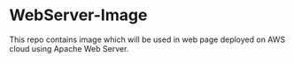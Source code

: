 # WebServer-Image
This repo contains image which will be used in web page deployed on AWS cloud using Apache Web Server.

